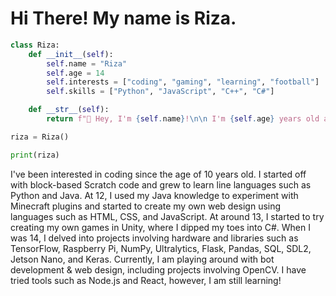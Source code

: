 # Hi There! My name is Riza.
 



```python
class Riza:
    def __init__(self):
        self.name = "Riza"
        self.age = 14
        self.interests = ["coding", "gaming", "learning", "football"]
        self.skills = ["Python", "JavaScript", "C++", "C#"]

    def __str__(self):
        return f"👋 Hey, I'm {self.name}!\n\n I'm {self.age} years old and passionate about {', '.join(self.interests)}.\n\n💻 My skills include {', '.join(self.skills)}.\n\nLet's connect and build something amazing together!"

riza = Riza()

print(riza)

```
I've been interested in coding since the age of 10 years old. I started off with block-based Scratch code and grew to learn line languages such as Python and Java. At 12, I used my Java knowledge to experiment with Minecraft plugins and started to create my own web design using languages such as HTML, CSS, and JavaScript. At around 13, I started to try creating my own games in Unity, where I dipped my toes into C#. When I was 14, I delved into projects involving hardware and libraries such as TensorFlow, Raspberry Pi, NumPy, Ultralytics, Flask, Pandas, SQL, SDL2, Jetson Nano, and Keras. Currently, I am playing around with bot development & web design, including projects involving OpenCV. I have tried tools such as Node.js and React, however, I am still learning!


